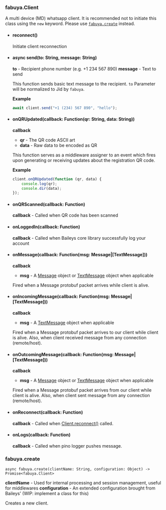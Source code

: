 ### fabuya.Client
A multi device (MD) whatsapp client.
It is recommended not to initiate this class using the `new` keyword.
Please use [`fabuya.create`](#fabuyacreate) instead.

 - #### reconnect()
   Initiate client reconnection
 - #### async send(to: String, message: String)
   **to** - Recipient phone number (e.g. +1 234 567 890)
   **message** - Text to send

   This function sends basic text message to the recipient.
   `to` Parameter will be normalized to Jid by `fabuya`.

   **Example**
   ```js
   await client.send("+1 (234) 567 890", "hello");
   ```
 - #### onQRUpdated(callback: Function(qr: String, data: String))
   **callback**
    - **qr** - The QR code ASCII art
    - **data** - Raw data to be encoded as QR

    This function serves as a middleware assigner
    to an event which fires upon generating or receiving
    updates about the registration QR code.

    **Example**
    ```js
    client.onQRUpdated(function (qr, data) {
    	console.log(qr);
    	console.dir(data);
    });
    ```
 - #### onQRScanned(callback: Function)
   **callback** - Called when QR code has been scanned
 - #### onLoggedIn(callback: Function)
   **callback** - Called when Baileys core library successfully log your account
 - #### onMessage(callback: Function(msg: Message|[TextMessage]))
   **callback**
    - **msg** - A [Message](#Message) object or [TextMessage](#TextMessage) object when applicable

   Fired when a Message protobuf packet arrives while client is alive.
 - #### onIncomingMessage(callback: Function(msg: Message|[TextMessage]))
   **callback**
    - **msg** - A [TextMessage](#TextMessage) object when applicable

   Fired when a Message protobuf packet arrives to our client while client is alive.
   Also, when client received message from any connection (remote/host).
 - #### onOutcomingMessage(callback: Function(msg: Message|[TextMessage]))
   **callback**
    - **msg** - A [Message](#Message) object or [TextMessage](#TextMessage) object when applicable

   Fired when a Message protobuf packet arrives from our client while client is alive.
   Also, when client sent message from any connection (remote/host).
 - #### onReconnect(callback: Function)
   **callback** - Called when [Client.reconnect()](#reconnect) called.
 - #### onLogs(callback: Function)
   **callback** - Called when pino logger pushes message.

### fabuya.create
```
async fabuya.create(clientName: String, configuration: Object) -> Promise<fabuya.Client>
```
**clientName** - Used for internal processing and session management, useful for middlewares
**configuration** - An extended configuration brought from Baileys' (WIP: implement a class for this)


Creates a new client.

